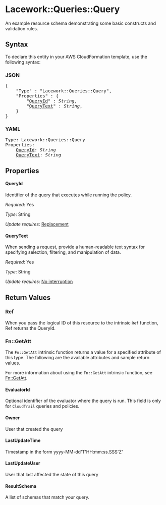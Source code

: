 # Lacework::Queries::Query

An example resource schema demonstrating some basic constructs and validation rules.

## Syntax

To declare this entity in your AWS CloudFormation template, use the following syntax:

### JSON

<pre>
{
    "Type" : "Lacework::Queries::Query",
    "Properties" : {
        "<a href="#queryid" title="QueryId">QueryId</a>" : <i>String</i>,
        "<a href="#querytext" title="QueryText">QueryText</a>" : <i>String</i>,
    }
}
</pre>

### YAML

<pre>
Type: Lacework::Queries::Query
Properties:
    <a href="#queryid" title="QueryId">QueryId</a>: <i>String</i>
    <a href="#querytext" title="QueryText">QueryText</a>: <i>String</i>
</pre>

## Properties

#### QueryId

Identifier of the query that executes while running the  policy.

_Required_: Yes

_Type_: String

_Update requires_: [Replacement](https://docs.aws.amazon.com/AWSCloudFormation/latest/UserGuide/using-cfn-updating-stacks-update-behaviors.html#update-replacement)

#### QueryText

When sending a request, provide a human-readable text syntax for specifying selection, filtering, and manipulation of data.

_Required_: Yes

_Type_: String

_Update requires_: [No interruption](https://docs.aws.amazon.com/AWSCloudFormation/latest/UserGuide/using-cfn-updating-stacks-update-behaviors.html#update-no-interrupt)

## Return Values

### Ref

When you pass the logical ID of this resource to the intrinsic `Ref` function, Ref returns the QueryId.

### Fn::GetAtt

The `Fn::GetAtt` intrinsic function returns a value for a specified attribute of this type. The following are the available attributes and sample return values.

For more information about using the `Fn::GetAtt` intrinsic function, see [Fn::GetAtt](https://docs.aws.amazon.com/AWSCloudFormation/latest/UserGuide/intrinsic-function-reference-getatt.html).

#### EvaluatorId

Optional identifier of the evaluator where the query is run. This field is only for `CloudTrail` queries and policies.

#### Owner

User that created the query

#### LastUpdateTime

Timestamp in the form yyyy-MM-dd'T'HH:mm:ss.SSS'Z'

#### LastUpdateUser

User that last affected the state of this query

#### ResultSchema

A list of schemas that match your query.

